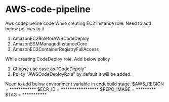 # AWS-code-pipeline
Aws codepipeline code
While creating EC2 instance role. Need to add below policies to it.
1. AmazonEC2RoleforAWSCodeDeploy
2. AmazonSSMManagedInstanceCore
3. AmazonEC2ContainerRegistryFullAccess

While creating CodeDeploy role. Add below policy
1. Choose use case as "CodeDepoly"
2. Policy "AWSCodeDeployRole" by default it will be added.

Need to add below environment variable in codebuild stage.
$AWS_REGION = ************
$ECR_ID = *****************
$REPO_IMAGE = *********
$TAG = ***********
